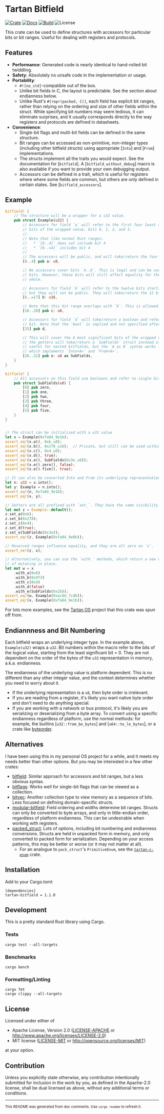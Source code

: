 # Tartan Bitfield

[![Crate](https://img.shields.io/crates/v/tartan-bitfield)](https://crates.io/crates/tartan-bitfield)
[![Docs](https://img.shields.io/docsrs/tartan-bitfield)](https://docs.rs/tartan-bitfield)
[![Build](https://github.com/cimbul/tartan-bitfield/actions/workflows/build.yml/badge.svg)](https://github.com/cimbul/tartan-bitfield/actions/workflows/build.yml)
![License](https://img.shields.io/crates/l/tartan-bitfield)

This crate can be used to define structures with accessors for particular bits or
bit ranges. Useful for dealing with registers and protocols.

## Features

  * **Performance**: Generated code is nearly identical to hand-rolled bit twiddling.
  * **Safety**: Absolutely no unsafe code in the implementation or usage.
  * **Portability**:
    * `#![no_std]`-compatible out of the box.
    * Unlike bit fields in C, the layout is predictable. See the section about
      endianness below.
    * Unlike Rust's `#[repr(packed, C)]`, each field has explicit bit ranges, rather
      than relying on the ordering and size of other fields within the struct. While
      specifying bit numbers may seem tedious, it can eliminate surprises, and it
      usually corresponds directly to the way registers and protocols are defined in
      datasheets.
  * **Convenience**:
    * Single-bit flags and multi-bit fields can be defined in the same structure.
    * Bit ranges can be accessed as non-primitive, non-integer types (including other
      bitfield structs) using appropriate [`Into`] and [`From`] implementations.
    * The structs implement all the traits you would expect. See the documentation
      for [`bitfield`]. A [`bitfield_without_debug`] macro is also available if you
      want to provide your own debugging output.
    * Accessors can be defined in a trait, which is useful for registers where where
      some fields are common, but others are only defined in certain states. See
      [`bitfield_accessors`].

## Example

```rust
bitfield! {
    // The structure will be a wrapper for a u32 value.
    pub struct Example(u32) {
        // Accessors for field `a` will refer to the first four least significant
        // bits of the wrapped value, bits 0, 1, 2, and 3.
        //
        // Note that like normal Rust ranges:
        //   * `[0..4]` does not include bit 4
        //   * `[0..=4]` includes bit 4
        //
        // The accessors will be public, and will take/return the four bits as a `u8`.
        [0..4] pub a: u8,

        // No accessors cover bits `4..6`. This is legal and can be used for reserved
        // bits. However, these bits will still affect equality for the struct as a
        // whole.

        // Accessors for field `b` will refer to the twelve bits starting at bit 6,
        // but they will not be public. They will take/return the 12 bits as a `u16`.
        [6..=17] b: u16,

        // Note that this bit range overlaps with `b`. This is allowed.
        [16..20] pub c: u8,

        // Accessors for field `d` will take/return a boolean and refer to a single
        // bit. Note that the `bool` is implied and not specified after the name.
        [25] pub d,

        // This will cover the 6 most significant bits of the wrapped value, but
        // the getters will take/return a `SubFields` struct instead of `u8`. This is
        // useful for nested bitfields, but the `A as B` syntax works for any `B`
        // which implements `Into<A>` and `From<A>`.
        [26..32] pub e: u8 as SubFields,
    }
}

bitfield! {
    // All accessors on this field use booleans and refer to single bits
    pub struct SubFields(u8) {
        [0] pub zero,
        [1] pub one,
        [2] pub two,
        [3] pub three,
        [4] pub four,
        [5] pub five,
    }
}


// The struct can be initialized with a u32 value
let x = Example(0xfa84_9e1b);
assert_eq!(x.a(), 0xb_u8);
assert_eq!(x.b(), 0x278_u16);  // Private, but still can be used within the module
assert_eq!(x.c(), 0x4_u8);
assert_eq!(x.d(), true);
assert_eq!(x.e(), SubFields(0x3e_u8));
assert_eq!(x.e().zero(), false);
assert_eq!(x.e().five(), true);

// It can also be converted Into and From its underlying representation
let n: u32 = x.into();
let y: Example = n.into();
assert_eq!(n, 0xfa84_9e1b);
assert_eq!(x, y);

// Setters are all prefixed with `set_`. They have the same visibility as the getters.
let mut z = Example::default();
z.set_a(0xb);
z.set_b(0x278);
z.set_c(0x4);
z.set_d(true);
z.set_e(SubFields(0x3e));
assert_eq!(z, Example(0xfa04_9e0b));

// Reserved ranges influence equality, and they are all zero on `z`.
assert_ne!(z, x);

// Alternatively, you can use the `with_` methods, which return a new value instead
// of mutating in place.
let mut w = x
    .with_a(0x6)
    .with_b(0x9f3)
    .with_c(0xd)
    .with_d(false)
    .with_e(SubFields(0x2b));
assert_eq!(w, Example(0xac8d_7cd6));
assert_eq!(x, Example(0xfa84_9e1b));
```

For lots more examples, see the [Tartan OS](https://github.com/cimbul/tartan-os)
project that this crate was spun off from.

## Endiannness and Bit Numbering

Each bitfield wraps an underlying integer type. In the example above, `Example(u32)`
wraps a `u32`. Bit numbers within the macro refer to the bits of the logical _value_,
starting from the least significant bit = 0. They are not dependent on the order of
the bytes of the `u32` representation in memory, a.k.a. endianness.

The endianness of the underlying value is platform dependent. This is no different
than any other integer value, and the context determines whether you need to worry
about it.
  * If the underlying representation is a `u8`, then byte order is irrelevant.
  * If you are reading from a register, it's likely you want native byte order and
    don't need to do anything special.
  * If you are working with a network or bus protocol, it's likely you are serializing
    or deserializing from a byte array. To convert using a specific endianness
    regardless of platform, use the normal methods: for example, the builtins
    [`u32::from_be_bytes`] and [`u64::to_le_bytes`], or a crate like
    [byteorder](https://docs.rs/byteorder/latest/byteorder/).

## Alternatives

I have been using this in my personal OS project for a while, and it meets my needs
better than other options. But you may be interested in a few other crates:
  * [bitfield](https://github.com/dzamlo/rust-bitfield): Similar approach for
    accessors and bit ranges, but a less obvious syntax.
  * [bitflags](https://docs.rs/bitflags/latest/bitflags/): Works well for single-bit
    flags that can be viewed as a collection.
  * [bitvec](https://docs.rs/bitvec/latest/bitvec/): Another collection type to view
    memory as a sequence of bits. Less focused on defining domain-specific structs.
  * [modular-bitfield](https://docs.rs/modular-bitfield/latest/modular_bitfield/):
    Field ordering and widths determine bit ranges. Structs can only be converted to
    byte arrays, and only in little-endian order, regardless of platform endianness.
    This can be undesirable when working with registers.
  * [packed_struct](https://docs.rs/packed_struct/0.10.0/packed_struct/): Lots of
    options, including bit numbering and endianness conversions. Structs are held
    in unpacked form in memory, and only converted to packed form for serialization.
    Depending on your access patterns, this may be better or worse (or it may not
    matter at all).
      * For an analogue to `pack_struct`'s `PrimitiveEnum`, see the
        [`tartan-c-enum`](https://github.com/cimbul/tartan-c-enum) crate.

## Installation

Add to your Cargo.toml:
```
[dependencies]
tartan-bitfield = 1.1.0
```

## Development

This is a pretty standard Rust library using Cargo.

### Tests

```
cargo test --all-targets
```

### Benchmarks

```
cargo bench
```

### Formatting/Linting

```
cargo fmt
cargo clippy --all-targets
```

## License

Licensed under either of

 * Apache License, Version 2.0
   ([LICENSE-APACHE](LICENSE-APACHE) or http://www.apache.org/licenses/LICENSE-2.0)
 * MIT license
   ([LICENSE-MIT](LICENSE-MIT) or http://opensource.org/licenses/MIT)

at your option.

## Contribution

Unless you explicitly state otherwise, any contribution intentionally submitted
for inclusion in the work by you, as defined in the Apache-2.0 license, shall be
dual licensed as above, without any additional terms or conditions.

---

<small>This README was generated from doc comments. Use `cargo readme` to refresh it.</small>
